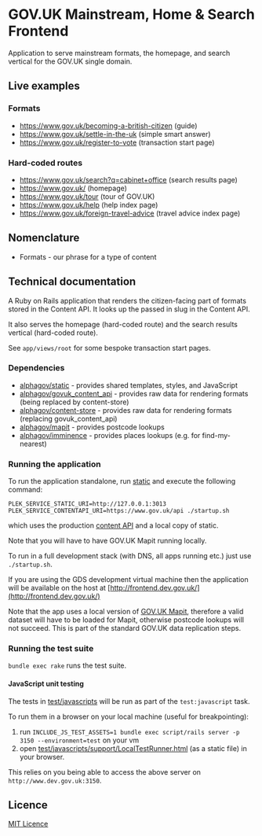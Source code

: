# GOV.UK Mainstream, Home & Search Frontend

Application to serve mainstream formats, the homepage, and search vertical for
the GOV.UK single domain.

## Live examples

### Formats

* https://www.gov.uk/becoming-a-british-citizen (guide)
* https://www.gov.uk/settle-in-the-uk (simple smart answer)
* https://www.gov.uk/register-to-vote (transaction start page)

### Hard-coded routes

* https://www.gov.uk/search?q=cabinet+office (search results page)
* https://www.gov.uk/ (homepage)
* https://www.gov.uk/tour (tour of GOV.UK)
* https://www.gov.uk/help (help index page)
* https://www.gov.uk/foreign-travel-advice (travel advice index page)

## Nomenclature

- Formats - our phrase for a type of content

## Technical documentation

A Ruby on Rails application that renders the citizen-facing part of formats
stored in the Content API. It looks up the passed in slug in the Content API.

It also serves the homepage (hard-coded route) and the search results vertical
(hard-coded route).

See `app/views/root` for some bespoke transaction start pages.

### Dependencies

- [alphagov/static](https://github.com/alphagov/static) - provides shared
  templates, styles, and JavaScript
- [alphagov/govuk_content_api](https://github.com/alphagov/govuk_content_api) -
  provides raw data for rendering formats (being replaced by content-store)
- [alphagov/content-store](https://github.com/alphagov/content-store) -
  provides raw data for rendering formats (replacing govuk_content_api)
- [alphagov/mapit](https://github.com/alphagov/mapit) - provides postcode lookups
- [alphagov/imminence](https://github.com/alphagov/imminence) - provides places lookups (e.g. for find-my-nearest)

### Running the application

To run the application standalone, run
[static](https://github.com/alphagov/static) and execute the following command:

```
PLEK_SERVICE_STATIC_URI=http://127.0.0.1:3013 PLEK_SERVICE_CONTENTAPI_URI=https://www.gov.uk/api ./startup.sh
```

which uses the production
[content API](https://github.com/alphagov/govuk_content_api) and a local copy of
static.

Note that you will have to have GOV.UK Mapit running locally.

To run in a full development stack (with DNS, all apps running etc.) just use
`./startup.sh`.

If you are using the GDS development virtual machine then the application will be available on the host at [http://frontend.dev.gov.uk/](http://frontend.dev.gov.uk/)

Note that the app uses a local version of [GOV.UK Mapit](https://github.com/alphagov/mapit), therefore a valid dataset will have to be loaded for Mapit, otherwise postcode lookups will not succeed. This is part of the standard GOV.UK data replication steps.

### Running the test suite

`bundle exec rake` runs the test suite.

#### JavaScript unit testing

The tests in
[test/javascripts](https://github.com/alphagov/frontend/tree/set-up-js-testing/test/javascripts)
will be run as part of the `test:javascript` task.

To run them in a browser on your local machine (useful for breakpointing):

1. run `INCLUDE_JS_TEST_ASSETS=1 bundle exec script/rails server -p 3150
   --environment=test` on your vm
2. open
   [test/javascripts/support/LocalTestRunner.html](https://github.com/alphagov/frontend/blob/set-up-js-testing/test/javascripts/support/LocalTestRunner.html)
   (as a static file) in your browser.

This relies on you being able to access the above server on
`http://www.dev.gov.uk:3150`.

## Licence

[MIT Licence](LICENCE.txt)
